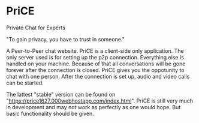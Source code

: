 # PriCE
Private Chat for Experts

"To gain privacy, you have to trust in someone."

A Peer-to-Peer chat website. PriCE is a client-side only application. The only server used is for setting up the p2p connection. Everything else is handled on your machine. Because of that all conversations will be gone forever after the connection is closed.
PriCE gives you the oppotunity to chat with one person. After the connection is set up, audio and video calls can be started. 

The lattest "stable" version can be found on "https://price1627.000webhostapp.com/index.html". PriCE is still very much in development and may not work as perfectly as one would hope. But basic functionality should be given.
